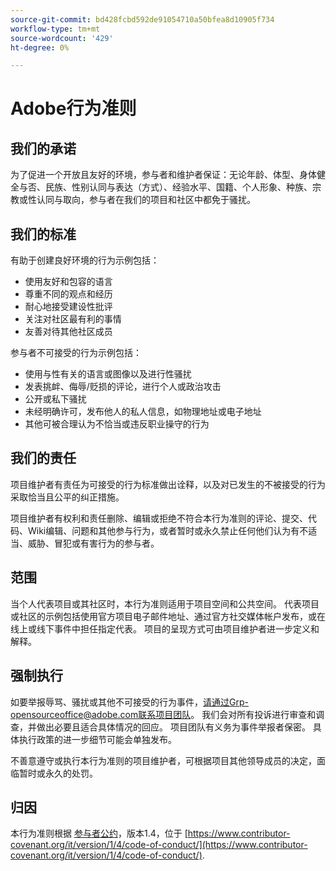 ```yaml
---
source-git-commit: bd428fcbd592de91054710a50bfea8d10905f734
workflow-type: tm+mt
source-wordcount: '429'
ht-degree: 0%

---
```

# Adobe行为准则

## 我们的承诺

为了促进一个开放且友好的环境，参与者和维护者保证：无论年龄、体型、身体健全与否、民族、性别认同与表达（方式）、经验水平、国籍、个人形象、种族、宗教或性认同与取向，参与者在我们的项目和社区中都免于骚扰。

## 我们的标准

有助于创建良好环境的行为示例包括：

* 使用友好和包容的语言
* 尊重不同的观点和经历
* 耐心地接受建设性批评
* 关注对社区最有利的事情
* 友善对待其他社区成员

参与者不可接受的行为示例包括：

* 使用与性有关的语言或图像以及进行性骚扰
* 发表挑衅、侮辱/贬损的评论，进行个人或政治攻击
* 公开或私下骚扰
* 未经明确许可，发布他人的私人信息，如物理地址或电子地址
* 其他可被合理认为不恰当或违反职业操守的行为

## 我们的责任

项目维护者有责任为可接受的行为标准做出诠释，以及对已发生的不被接受的行为采取恰当且公平的纠正措施。

项目维护者有权利和责任删除、编辑或拒绝不符合本行为准则的评论、提交、代码、Wiki编辑、问题和其他参与行为，或者暂时或永久禁止任何他们认为有不适当、威胁、冒犯或有害行为的参与者。

## 范围

当个人代表项目或其社区时，本行为准则适用于项目空间和公共空间。 代表项目或社区的示例包括使用官方项目电子邮件地址、通过官方社交媒体帐户发布，或在线上或线下事件中担任指定代表。 项目的呈现方式可由项目维护者进一步定义和解释。

## 强制执行

如要举报辱骂、骚扰或其他不可接受的行为事件，请通过Grp-opensourceoffice@adobe.com联系项目团队。 我们会对所有投诉进行审查和调查，并做出必要且适合具体情况的回应。 项目团队有义务为事件举报者保密。
具体执行政策的进一步细节可能会单独发布。

不善意遵守或执行本行为准则的项目维护者，可根据项目其他领导成员的决定，面临暂时或永久的处罚。

## 归因

本行为准则根据 [参与者公约](https://www.contributor-covenant.org/)，版本1.4，位于 [https://www.contributor-covenant.org/it/version/1/4/code-of-conduct/](https://www.contributor-covenant.org/it/version/1/4/code-of-conduct/).
